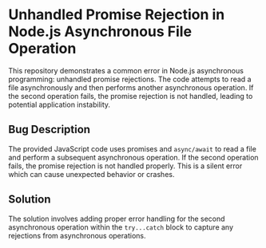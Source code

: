 # Unhandled Promise Rejection in Node.js Asynchronous File Operation

This repository demonstrates a common error in Node.js asynchronous programming: unhandled promise rejections. The code attempts to read a file asynchronously and then performs another asynchronous operation.  If the second operation fails, the promise rejection is not handled, leading to potential application instability.

## Bug Description
The provided JavaScript code uses promises and `async/await` to read a file and perform a subsequent asynchronous operation. If the second operation fails, the promise rejection is not handled properly. This is a silent error which can cause unexpected behavior or crashes.

## Solution
The solution involves adding proper error handling for the second asynchronous operation within the `try...catch` block to capture any rejections from asynchronous operations.